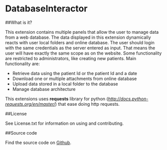 DatabaseInteractor
==================

##What is it?

This extension contains multiple panels that allow the user to manage data from a web database. The data displayed in this extension dynamically reacts with user local folders and online database. The user should login with the same credentials as the server entered as input. That means the user will have exactly the same scope as on the website. Some functionality are restricted to administrators, like creating new patients.
Main functionality are:
- Retrieve data using the patient Id or the patient Id and a date
- Download one or multiple attachments from online database
- Upload data stored in a local folder to the database
- Manage database architecture

This extensions uses **requests** library for python (*http://docs.python-requests.org/en/master/*) that ease doing http requests.

##License

See License.txt for information on using and contributing.

##Source code

Find the source code on [Github](https://github.com/DCBIA-OrthoLab/DatabaseInteractorExtension).